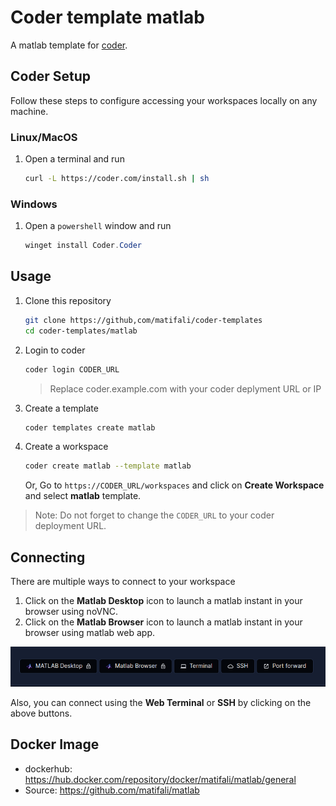 # Coder template matlab

A matlab template for [coder](https://coder.com/).

## Coder Setup

Follow these steps to configure accessing your workspaces locally on any machine.

### Linux/MacOS

1. Open a terminal and run

   ```bash
   curl -L https://coder.com/install.sh | sh
   ```

### Windows

1. Open a `powershell` window and run

   ```powershell
   winget install Coder.Coder
   ```

## Usage

1. Clone this repository

   ```bash
   git clone https://github,com/matifali/coder-templates
   cd coder-templates/matlab
   ```

2. Login to coder

   ```bash
   coder login CODER_URL
   ```

   > Replace coder.example.com with your coder deplyment URL or IP

3. Create a template

   ```bash
   coder templates create matlab
   ```

4. Create a workspace

   ```bash
   coder create matlab --template matlab
   ```

   Or,
   Go to `https://CODER_URL/workspaces` and click on **Create Workspace** and select **matlab** template.

> Note: Do not forget to change the `CODER_URL` to your coder deployment URL.

## Connecting

There are multiple ways to connect to your workspace

1. Click on the **Matlab Desktop** icon to launch a matlab instant in your browser using noVNC.
2. Click on the **Matlab Browser** icon to launch a matlab instant in your browser using matlab web app.

![matlab-connect-image](./matlab_connect.png)

Also, you can connect using the **Web Terminal** or **SSH** by clicking on the above buttons.

## Docker Image

- dockerhub: https://hub.docker.com/repository/docker/matifali/matlab/general
- Source: https://github.com/matifali/matlab
